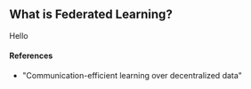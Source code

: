 ## What is Federated Learning?
Hello

#### References

* "Communication-efficient learning over decentralized data"